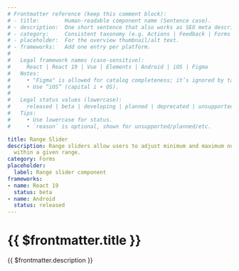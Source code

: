 ```yaml
---
# Frontmatter reference (keep this comment block):
# - title:        Human-readable component name (Sentence case).
# - description:  One short sentence that also works as SEO meta description.
# - category:     Consistent taxonomy (e.g. Actions | Feedback | Forms | Navigation | Data display | Layout | Utilities).
# - placeholder:  For the overview thumbnail/alt text.
# - frameworks:   Add one entry per platform.
#
#   Legal framework names (case-sensitive):
#     React | React 19 | Vue | Elements | Android | iOS | Figma
#   Notes:
#     • "Figma" is allowed for catalog completeness; it’s ignored by tabs/matrix.
#     • Use “iOS” (capital i + OS).
#
#   Legal status values (lowercase):
#     released | beta | developing | planned | deprecated | unsupported
#   Tips:
#     • Use lowercase for status.
#     • `reason` is optional, shown for unsupported/planned/etc.

title: Range Slider
description: Range sliders allow users to adjust minimum and maximum numeric values
  within a given range.
category: Forms
placeholder:
  label: Range slider component
frameworks:
- name: React 19
  status: beta
- name: Android
  status: released
---
```


# {{ $frontmatter.title }}
{{ $frontmatter.description }}

<DsComponentStatus align="left" hide-unsupported />

<!--
DsMainTabs — how it works (for authors)

• This page’s tab bar is generated automatically.
• Create one Markdown file per tab in the SAME folder as this index.md.
• Naming: tab_*.md  (examples: tab_overview.md, tab_usage.md, tab_styling.md, tab_code.md, tab_accessibility.md)
• Default order (when unnamed/unnumbered): Overview → Usage → Styling → Code → Accessibility
• To force a custom order, add a number after tab_:
    tab_10-overview.md, tab_20-usage.md, tab_30-styling.md, tab_40-code.md, tab_50-accessibility.md
• Tab label is taken from the tab file’s frontmatter `title:` if present; otherwise it’s derived from the filename.
• Custom tabs are allowed (e.g. tab_experimental.md → “Experimental”).
• No imports needed — the component discovers and renders these files automatically.
• Heading levels: start content in tab files at `##` (H2). The page H1 comes from the main index.md title.
• Code tab: name the file exactly `tab_code.md`.

That’s it — add/edit/remove tab_*.md files and the UI updates on the next build/refresh.
-->
<DsMainTabs />

<component-questions />

